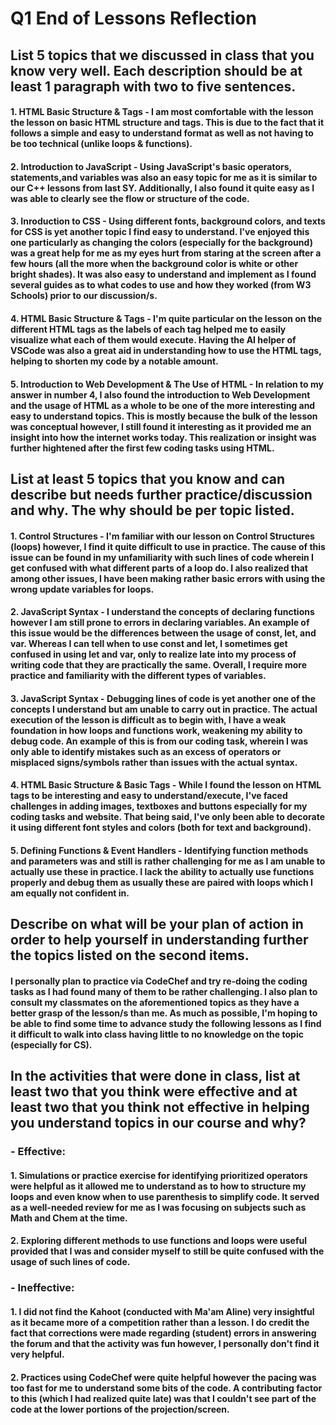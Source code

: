 # Q1 End of Lessons Reflection
## List 5 topics that we discussed in class that you know very well. Each description should be at least 1 paragraph with two to five sentences. 

#### 1. **HTML Basic Structure & Tags** -  I am most comfortable with the lesson the lesson on basic HTML structure and tags. This is due to the fact that it follows a simple and easy to understand format as well as not having to be too technical (unlike loops & functions).

#### 2. **Introduction to JavaScript** - Using JavaScript's basic operators, statements,and variables was also an easy topic for me as it is similar to our C++ lessons from last SY. Additionally, I also found it quite easy as I was able to clearly see the flow or structure of the code. 

#### 3. **Inroduction to CSS** - Using different fonts, background colors, and texts for CSS is yet another topic I find easy to understand. I've enjoyed this one particularly as changing the colors (especially for the background) was a great help for me as my eyes hurt from staring at the screen after a few hours (all the more when the background color is white or other bright shades). It was also easy to understand and implement as I found several guides as to what codes to use and how they worked (from W3 Schools) prior to our discussion/s.

#### 4. **HTML Basic Structure & Tags** - I'm quite particular on the lesson on the different HTML tags as the labels of each tag helped me to easily visualize what each of them would execute. Having the AI helper of VSCode was also a great aid in understanding how to use the HTML tags, helping to shorten my code by a notable amount. 

#### 5. **Introduction to Web Development & The Use of HTML** - In relation to my answer in number 4, I also found the introduction to Web Development and the usage of HTML as a whole to be one of the more interesting and easy to understand topics. This is mostly because the bulk of the lesson was conceptual however, I still found it interesting as it provided me an insight into how the internet works today. This realization or insight was further hightened after the first few coding tasks using HTML. 

## List at least 5 topics that you know and can describe but needs further practice/discussion and why.  The why should be per topic listed.  

#### 1. **Control Structures** - I'm familiar with our lesson on Control Structures (loops) however, I find it quite difficult to use in practice. The cause of this issue can be found in my unfamiliarity with such lines of code wherein I get confused with what different parts of a loop do. I also realized that among other issues, I have been making rather basic errors with using  the wrong update variables for loops. 

#### 2. **JavaScript Syntax** - I understand the concepts of declaring functions however I am still prone to errors in declaring variables. An example of this issue would be the differences between the usage of const, let, and var. Whereas I can tell when to use const and let, I sometimes get confused in using let and var, only to realize late into my process of writing code that they are practically the same. Overall, I require more practice and familiarity with the different types of variables.

#### 3. **JavaScript Syntax** - Debugging lines of code is yet another one of the concepts I understand but am unable to carry out in practice. The actual execution of the lesson is difficult as to begin with, I have a weak foundation in how loops and functions work, weakening my ability to debug code. An example of this is from our coding task, wherein I was only able to identify mistakes such as an excess of operators or misplaced signs/symbols rather than issues with the actual syntax.  

#### 4. **HTML Basic Structure & Basic Tags** - While I found the lesson on HTML tags to be interesting and easy to understand/execute, I've faced challenges in adding images, textboxes and buttons especially for my coding tasks and website. That being said, I've only been able to decorate it using different font styles and colors (both for text and background). 

#### 5. **Defining Functions & Event Handlers** - Identifying function methods and parameters was and still is rather challenging for me as I am unable to actually use these in practice. I lack the ability to actually use functions properly and debug them as usually these are paired with loops which I am equally not confident in. 


## Describe on what will be your plan of action in order to help yourself in understanding further the topics listed on the second items.

#### I personally plan to practice via CodeChef and try re-doing the coding tasks as I had found many of them to be rather challenging. I also plan to consult my classmates on the aforementioned topics as they have a better grasp of the lesson/s than me. As much as possible, I'm hoping to be able to find some time to advance study the following lessons as I find it difficult to walk into class having little to no knowledge on the topic (especially for CS).



## In the activities that were done in class, list at least two that you think were effective and at least two that you think not effective in helping you understand topics in our course and why?

### - Effective:

#### 1. Simulations or practice exercise for identifying prioritized operators were helpful as it allowed me to understand as to how to structure my loops and even know when to use parenthesis to simplify code. It served as a well-needed review for me as I was focusing on subjects such as Math and Chem at the time. 

#### 2. Exploring different methods to use functions and loops were useful provided that I was and consider myself to still be quite confused with the usage of such lines of code. 

### - Ineffective:

#### 1. I did not find the Kahoot (conducted with Ma'am Aline) very insightful as it became more of a competition rather than a lesson. I do credit the fact that corrections were made regarding (student) errors in answering the forum and that the activity was fun however, I personally don't find it very helpful.

#### 2. Practices using CodeChef were quite helpful however the pacing was too fast for me to understand some bits of the code. A contributing factor to this (which I had realized quite late) was that I couldn't see part of the code at the lower portions of the projection/screen.